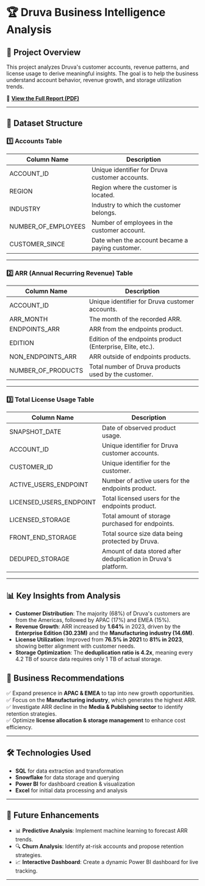 # 🏆 Druva Business Intelligence Analysis

## 📌 Project Overview
This project analyzes Druva's customer accounts, revenue patterns, and license usage to derive meaningful insights. The goal is to help the business understand account behavior, revenue growth, and storage utilization trends.

📄 **[View the Full Report (PDF)](Business_Intelligence_Analysis.pdf)**

---

## 📂 Dataset Structure

### **1️⃣ Accounts Table**
| Column Name         | Description                                        |
|---------------------|----------------------------------------------------|
| ACCOUNT_ID         | Unique identifier for Druva customer accounts.     |
| REGION            | Region where the customer is located.               |
| INDUSTRY         | Industry to which the customer belongs.             |
| NUMBER_OF_EMPLOYEES | Number of employees in the customer account.      |
| CUSTOMER_SINCE     | Date when the account became a paying customer.    |

---

### **2️⃣ ARR (Annual Recurring Revenue) Table**
| Column Name         | Description                                                 |
|---------------------|-------------------------------------------------------------|
| ACCOUNT_ID         | Unique identifier for Druva customer accounts.               |
| ARR_MONTH         | The month of the recorded ARR.                                |
| ENDPOINTS_ARR      | ARR from the endpoints product.                             |
| EDITION           | Edition of the endpoints product (Enterprise, Elite, etc.).  |
| NON_ENDPOINTS_ARR | ARR outside of endpoints products.                           |
| NUMBER_OF_PRODUCTS | Total number of Druva products used by the customer.        |

---

### **3️⃣ Total License Usage Table**
| Column Name         | Description                                                      |
|---------------------|------------------------------------------------------------------|
| SNAPSHOT_DATE     | Date of observed product usage.                                 |
| ACCOUNT_ID       | Unique identifier for Druva customer accounts.                   |
| CUSTOMER_ID      | Unique identifier for the customer.                              |
| ACTIVE_USERS_ENDPOINT | Number of active users for the endpoints product.          |
| LICENSED_USERS_ENDPOINT | Total licensed users for the endpoints product.         |
| LICENSED_STORAGE | Total amount of storage purchased for endpoints.                 |
| FRONT_END_STORAGE | Total source size data being protected by Druva.                |
| DEDUPED_STORAGE  | Amount of data stored after deduplication in Druva's platform.   |

---

## 📊 Key Insights from Analysis

- **Customer Distribution**: The majority (68%) of Druva's customers are from the Americas, followed by APAC (17%) and EMEA (15%).
- **Revenue Growth**: ARR increased by **1.64%** in 2023, driven by the **Enterprise Edition (30.23M)** and the **Manufacturing industry (14.6M)**.
- **License Utilization**: Improved from **76.5% in 2021** to **81% in 2023**, showing better alignment with customer needs.
- **Storage Optimization**: The **deduplication ratio is 4.2x**, meaning every 4.2 TB of source data requires only 1 TB of actual storage.


## 🚀 Business Recommendations

✅ Expand presence in **APAC & EMEA** to tap into new growth opportunities.  
✅ Focus on the **Manufacturing industry**, which generates the highest ARR.  
✅ Investigate ARR decline in the **Media & Publishing sector** to identify retention strategies.  
✅ Optimize **license allocation & storage management** to enhance cost efficiency.  

---

## 🛠 Technologies Used

- **SQL** for data extraction and transformation
- **Snowflake** for data storage and querying 
- **Power BI** for dashboard creation & visualization
- **Excel** for initial data processing and analysis

---

## 📢 Future Enhancements

- 📊 **Predictive Analysis**: Implement machine learning to forecast ARR trends.  
- 🔍 **Churn Analysis**: Identify at-risk accounts and propose retention strategies.  
- 📈 **Interactive Dashboard**: Create a dynamic Power BI dashboard for live tracking.

---

 
